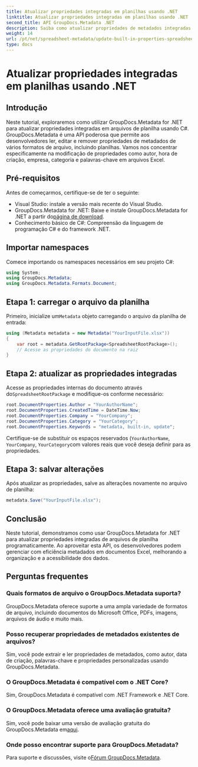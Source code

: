 ```yaml
---
title: Atualizar propriedades integradas em planilhas usando .NET
linktitle: Atualizar propriedades integradas em planilhas usando .NET
second_title: API GroupDocs.Metadata .NET
description: Saiba como atualizar propriedades de metadados integradas em arquivos Excel usando GroupDocs.Metadata for .NET. Modifique autor, horário de criação, empresa e muito mais com C#.
weight: 14
url: /pt/net/spreadsheet-metadata/update-built-in-properties-spreadsheets/
type: docs
---
```

# Atualizar propriedades integradas em planilhas usando .NET

## Introdução
Neste tutorial, exploraremos como utilizar GroupDocs.Metadata for .NET para atualizar propriedades integradas em arquivos de planilha usando C#. GroupDocs.Metadata é uma API poderosa que permite aos desenvolvedores ler, editar e remover propriedades de metadados de vários formatos de arquivo, incluindo planilhas. Vamos nos concentrar especificamente na modificação de propriedades como autor, hora de criação, empresa, categoria e palavras-chave em arquivos Excel.
## Pré-requisitos
Antes de começarmos, certifique-se de ter o seguinte:
- Visual Studio: instale a versão mais recente do Visual Studio.
-  GroupDocs.Metadata for .NET: Baixe e instale GroupDocs.Metadata for .NET a partir do[página de download](https://releases.groupdocs.com/metadata/net/).
- Conhecimento básico de C#: Compreensão da linguagem de programação C# e do framework .NET.

## Importar namespaces
Comece importando os namespaces necessários em seu projeto C#:
```csharp
using System;
using GroupDocs.Metadata;
using GroupDocs.Metadata.Formats.Document;
```
## Etapa 1: carregar o arquivo da planilha
 Primeiro, inicialize um`Metadata` objeto carregando o arquivo da planilha de entrada:
```csharp
using (Metadata metadata = new Metadata("YourInputFile.xlsx"))
{
    var root = metadata.GetRootPackage<SpreadsheetRootPackage>();
    // Acesse as propriedades do documento na raiz
}
```
## Etapa 2: atualizar as propriedades integradas
 Acesse as propriedades internas do documento através do`SpreadsheetRootPackage` e modifique-os conforme necessário:
```csharp
root.DocumentProperties.Author = "YourAuthorName";
root.DocumentProperties.CreatedTime = DateTime.Now;
root.DocumentProperties.Company = "YourCompany";
root.DocumentProperties.Category = "YourCategory";
root.DocumentProperties.Keywords = "metadata, built-in, update";
```
Certifique-se de substituir os espaços reservados (`YourAuthorName`, `YourCompany`, `YourCategory`com valores reais que você deseja definir para as propriedades.
## Etapa 3: salvar alterações
Após atualizar as propriedades, salve as alterações novamente no arquivo de planilha:
```csharp
metadata.Save("YourInputFile.xlsx");
```

## Conclusão
Neste tutorial, demonstramos como usar GroupDocs.Metadata for .NET para atualizar propriedades integradas de arquivos de planilha programaticamente. Ao aproveitar esta API, os desenvolvedores podem gerenciar com eficiência metadados em documentos Excel, melhorando a organização e a acessibilidade dos dados.

## Perguntas frequentes
### Quais formatos de arquivo o GroupDocs.Metadata suporta?
GroupDocs.Metadata oferece suporte a uma ampla variedade de formatos de arquivo, incluindo documentos do Microsoft Office, PDFs, imagens, arquivos de áudio e muito mais.
### Posso recuperar propriedades de metadados existentes de arquivos?
Sim, você pode extrair e ler propriedades de metadados, como autor, data de criação, palavras-chave e propriedades personalizadas usando GroupDocs.Metadata.
### O GroupDocs.Metadata é compatível com o .NET Core?
Sim, GroupDocs.Metadata é compatível com .NET Framework e .NET Core.
### O GroupDocs.Metadata oferece uma avaliação gratuita?
 Sim, você pode baixar uma versão de avaliação gratuita do GroupDocs.Metadata em[aqui](https://releases.groupdocs.com/).
### Onde posso encontrar suporte para GroupDocs.Metadata?
 Para suporte e discussões, visite o[Fórum GroupDocs.Metadata](https://forum.groupdocs.com/c/metadata/14).